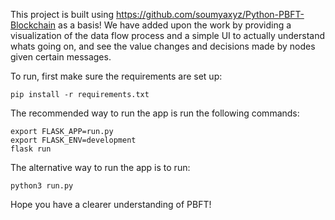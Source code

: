 This project is built using https://github.com/soumyaxyz/Python-PBFT-Blockchain as a basis! We have added upon the work by providing a visualization of the data flow process and a simple UI to actually understand whats going on, and see the value changes and decisions made by nodes given certain messages.

To run, first make sure the requirements are set up: 

`pip install -r requirements.txt` 

The recommended way to run the app is run the following commands:
```
export FLASK_APP=run.py
export FLASK_ENV=development
flask run
 ```

The alternative way to run the app is to run:

`python3 run.py`

Hope you have a clearer understanding of PBFT!